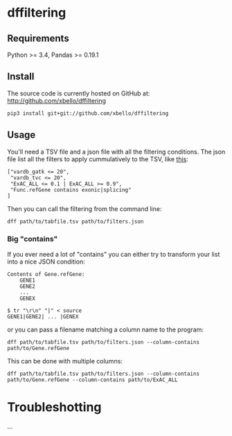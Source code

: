 # dffiltering

## Requirements

Python >= 3.4, Pandas >= 0.19.1

## Install
The source code is currently hosted on GitHub at:
http://github.com/xbello/dffiltering

```sh
pip3 install git+git://github.com/xbello/dffiltering
```

## Usage

You'll need a TSV file and a json file with all the filtering conditions. The json file list all the filters to apply cummulatively to the TSV, like [this](https://raw.githubusercontent.com/xbello/dffiltering/master/ff/test_files/filter_sample.json):

    ["vardb_gatk <= 20",
     "vardb_tvc <= 20",
     "ExAC_ALL <= 0.1 | ExAC_ALL >= 0.9",
     "Func.refGene contains exonic|splicing"
    ]

Then you can call the filtering from the command line:

```sh
dff path/to/tabfile.tsv path/to/filters.json
```

### Big "contains"

If you ever need a lot of "contains" you can either try to transform your list
into a nice JSON condition:

    Contents of Gene.refGene:
        GENE1
        GENE2
        ...
        GENEX

    $ tr "\r\n" "|" < source
    GENE1|GENE2| ... |GENEX

or you can pass a filename matching a column name to the program:

    dff path/to/tabfile.tsv path/to/filters.json --column-contains path/to/Gene.refGene

This can be done with multiple columns:

    dff path/to/tabfile.tsv path/to/filters.json --column-contains path/to/Gene.refGene --column-contains path/to/ExAC_ALL

# Troubleshotting

...
